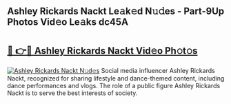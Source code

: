 ## Ashley Rickards Nackt Le𝚊k𝚎d N𝚞𝚍es - Part-9Up Photos Vid𝚎o Le𝚊ks dc45A

# <h2><a href="http://fb11uc.evod.top/?m=Ashley+Rickards+Nackt">🔗 👉🔴 Ashley Rickards Nackt Vid𝚎o Ph𝚘t𝚘s</a></h2>

[![Ashley Rickards Nackt N𝚞d𝚎s](https://i.imgur.com/8V9OHl7.gif)](http://fb11uc.evod.top/?m=Ashley+Rickards+Nackt)
Social media influencer Ashley Rickards Nackt, recognized for sharing lifestyle and dance-themed content, including dance performances and vlogs. The role of a public figure Ashley Rickards Nackt is to serve the best interests of society. 
